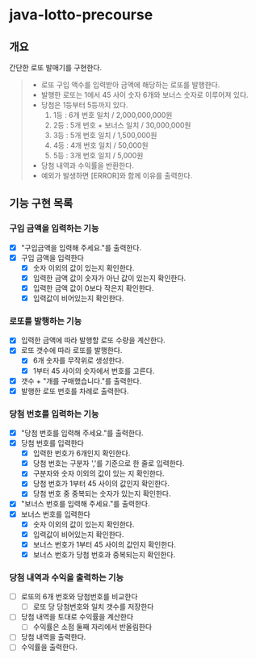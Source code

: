 # java-lotto-precourse

## 개요
간단한 로또 발매기를 구현한다.
>* 로또 구입 액수를 입력받아 금액에 해당하는 로또를 발행한다.
>* 발행한 로또는 1에서 45 사이 숫자 6개와 보너스 숫자로 이루어져 있다.
>* 당첨은 1등부터 5등까지 있다.
>   1. 1등 : 6개 번호 일치 / 2,000,000,000원
>   2. 2등 : 5개 번호 + 보너스 일치 / 30,000,000원
>   3. 3등 : 5개 번호 일치 / 1,500,000원
>   4. 4등 : 4개 번호 일치 / 50,000원
>   5. 5등 : 3개 번호 일치 / 5,000원
>* 당첨 내역과 수익률을 반환한다.
>* 예외가 발생하면 [ERROR]와 함께 이유를 출력한다.

## 기능 구현 목록

### 구입 금액을 입력하는 기능
* [x] "구입금액을 입력해 주세요."를 출력한다.
* [x] 구입 금액을 입력한다
  * [x] 숫자 이외의 값이 있는지 확인한다.
  * [x] 입력한 금액 값이 숫자가 아닌 값이 있는지 확인한다.
  * [x] 입력한 금액 값이 0보다 작은지 확인한다.
  * [x] 입력값이 비어있는지 확인한다.

### 로또를 발행하는 기능
* [x] 입력한 금액에 따라 발행할 로또 수량을 계산한다.
* [x] 로또 갯수에 따라 로또를 발행한다.
  * [x] 6개 숫자를 무작위로 생성한다.
  * [x] 1부터 45 사이의 숫자에서 번호를 고른다.
* [x] 갯수 + "개를 구매했습니다."를 출력한다.
* [x] 발행한 로또 번호를 차례로 출력한다.

### 당첨 번호를 입력하는 기능
* [x] "당첨 번호를 입력해 주세요."를 출력한다.
* [x] 당첨 번호를 입력한다
  * [x] 입력한 번호가 6개인지 확인한다.
  * [x] 당첨 번호는 구분자 ','를 기준으로 한 줄로 입력한다.
  * [x] 구분자와 숫자 이외의 값이 있는 지 확인한다.
  * [x] 당첨 번호가 1부터 45 사이의 값인지 확인한다.
  * [x] 당첨 번호 중 중복되는 숫자가 있는지 확인한다.
* [x] "보너스 번호를 입력해 주세요."를 출력한다.
* [x] 보너스 번호를 입력한다
  * [x] 숫자 이외의 값이 있는지 확인한다.
  * [x] 입력값이 비어있는지 확인한다.
  * [x] 보너스 번호가 1부터 45 사이의 값인지 확인한다.
  * [x] 보너스 번호가 당첨 번호과 중복되는지 확인한다.

### 당첨 내역과 수익을 출력하는 기능
* [ ] 로또의 6개 번호와 당첨번호를 비교한다
  * [ ] 로또 당 당첨번호와 일치 갯수를 저장한다
* [ ] 당첨 내역을 토대로 수익률을 계산한다
  * [ ] 수익률은 소점 둘째 자리에서 반올림한다
* [ ] 당첨 내역을 출력한다.
* [ ] 수익률을 출력한다.